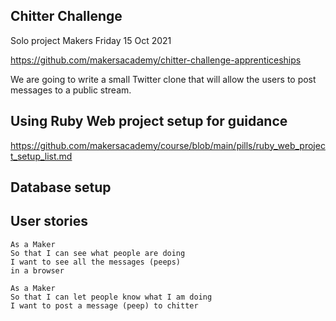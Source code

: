 ## Chitter Challenge

Solo project Makers Friday 15 Oct 2021

https://github.com/makersacademy/chitter-challenge-apprenticeships


We are going to write a small Twitter clone that will allow the users to post messages to a public stream.

## Using Ruby Web project setup for guidance

https://github.com/makersacademy/course/blob/main/pills/ruby_web_project_setup_list.md

## Database setup


## User stories
```
As a Maker
So that I can see what people are doing
I want to see all the messages (peeps)
in a browser
```

```
As a Maker
So that I can let people know what I am doing  
I want to post a message (peep) to chitter
```

